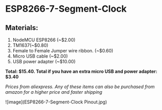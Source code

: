# ESP8266-7-Segment-Clock
<h2>Materials:</h2>

1. NodeMCU ESP8266 (~$2.00)
2. TM1637(~$0.80)
3. Female to Female Jumper wire ribbon. (~$0.60)
4. Micro USB cable (~$2.00)
5. USB power adapter (~$10.00)

**Total: $15.40. Total if you have an extra micro USB and power adapter: $3.40**

*Prices from aliexpress. Any of these items can also be purchased from amazon for a higher price and faster shipping*

![image](ESP8266-7-Segment-Clock Pinout.jpg)

